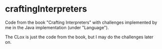 # craftingInterpreters
Code from the book "Crafting Interpreters" with challenges implemented by me in the Java implementation (under "Language"). 


The CLox is just the code from the book, but I may do the challenges later on. 
